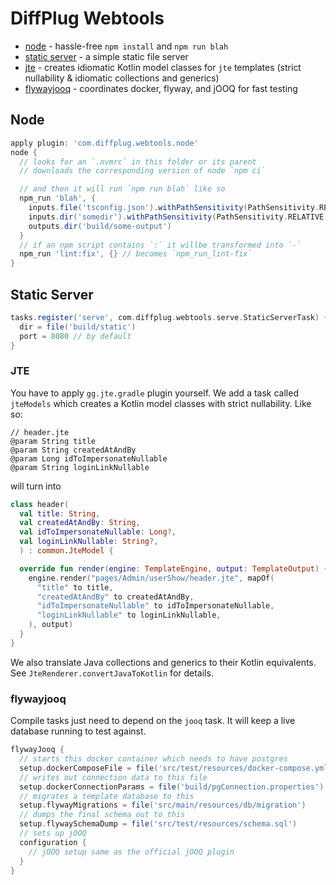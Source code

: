 # DiffPlug Webtools

- [node](#node) - hassle-free `npm install` and `npm run blah`
- [static server](#static-server) - a simple static file server
- [jte](#jte) - creates idiomatic Kotlin model classes for `jte` templates (strict nullability & idiomatic collections and generics)
- [flywayjooq](#flywayjooq) - coordinates docker, flyway, and jOOQ for fast testing

## Node

```gradle
apply plugin: 'com.diffplug.webtools.node'
node {
  // looks for an `.nvmrc` in this folder or its parent
  // downloads the corresponding version of node `npm ci`

  // and then it will run `npm run blah` like so
  npm_run 'blah', {
    inputs.file('tsconfig.json').withPathSensitivity(PathSensitivity.RELATIVE)
    inputs.dir('somedir').withPathSensitivity(PathSensitivity.RELATIVE)
    outputs.dir('build/some-output')
  }
  // if an npm script contains `:` it willbe transformed into `-`
  npm_run 'lint:fix', {} // becomes `npm_run_lint-fix`
}
```

## Static Server

```gradle
tasks.register('serve', com.diffplug.webtools.serve.StaticServerTask) {
  dir = file('build/static')
  port = 8080 // by default
}
```

### JTE

You have to apply `gg.jte.gradle` plugin yourself. We add a task called `jteModels` which creates a Kotlin model classes with strict nullability. Like so:

```jte
// header.jte
@param String title
@param String createdAtAndBy
@param Long idToImpersonateNullable
@param String loginLinkNullable
```

will turn into

```kotlin
class header(
  val title: String,
  val createdAtAndBy: String,
  val idToImpersonateNullable: Long?,
  val loginLinkNullable: String?,
  ) : common.JteModel {

  override fun render(engine: TemplateEngine, output: TemplateOutput) {
    engine.render("pages/Admin/userShow/header.jte", mapOf(
      "title" to title,
      "createdAtAndBy" to createdAtAndBy,
      "idToImpersonateNullable" to idToImpersonateNullable,
      "loginLinkNullable" to loginLinkNullable,
    ), output)
  }
}
```

We also translate Java collections and generics to their Kotlin equivalents. See `JteRenderer.convertJavaToKotlin` for details.

### flywayjooq

Compile tasks just need to depend on the `jooq` task. It will keep a live database running to test against.

```gradle
flywayJooq {
  // starts this docker container which needs to have postgres
  setup.dockerComposeFile = file('src/test/resources/docker-compose.yml')
  // writes out connection data to this file
  setup.dockerConnectionParams = file('build/pgConnection.properties')
  // migrates a template database to this
  setup.flywayMigrations = file('src/main/resources/db/migration')
  // dumps the final schema out to this
  setup.flywaySchemaDump = file('src/test/resources/schema.sql')
  // sets up jOOQ
  configuration {
    // jOOQ setup same as the official jOOQ plugin
  }
}
```
